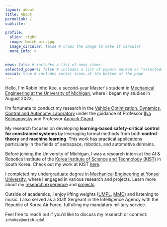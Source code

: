 ```yaml
---
layout: about
title: About
permalink: /
subtitle: 

profile:
  align: right
  image: Umich_pic.jpg
  image_circular: false # crops the image to make it circular
  more_info: >
    

news: false # includes a list of news items
selected_papers: false # includes a list of papers marked as "selected={true}"
social: true # includes social icons at the bottom of the page
---
```



Hello, I'm Robin Inho Kee, a second-year Master's student in <a href='https://me.engin.umich.edu/'>Mechanical Engineering at the University of Michigan</a>, where I began my studies in August 2023.

I’m fortunate to conduct my research in the <a href='https://vodca.engin.umich.edu/'>Vehicle Optimization, Dynamics, Control and Autonomy Laboratory</a> under the guidance of Professor <a href='https://sites.google.com/a/umich.edu/kolmanovsky/'>Ilya Kolmanovsky</a> and Professor <a href='https://vodca.engin.umich.edu/'>Anouck Girard</a>.

My research focuses on developing **learning-based safety-critical control for constrained systems** by leveraging formal methods from both **control theory** and **machine learning**.
This work has practical applications particularly in the fields of aerospace, robotics, and automotive domains.

Before joining the University of Michigan, I was a research intern at the AI & Robotics Institute of the <a href='https://www.kist.re.kr/eng/index.do#firstPage'>Korea Institute of Science and Technology (KIST)</a> in South Korea. Check out my work at KIST <a href='https://signalkee.github.io/Researches%20&%20Projects/#Work%20experience'>here</a>.

I completed my undergraduate degree in <a href='https://me.yonsei.ac.kr/me_en/index.do'>Mechanical Engineering at Yonsei University</a>, where I engaged in various research and projects. Learn more about my <a href='https://signalkee.github.io/Researches%20&%20Projects/#Undergraduate%20research%20projects'>research experience</a> and <a href='https://signalkee.github.io/Researches%20&%20Projects/#Undergraduate%20projects'>projects</a>.

Outside of academics, I enjoy lifting weights (<a href='https://www.instagram.com/umichpowerlifting?utm_source=ig_web_button_share_sheet&igsh=ZDNlZDc0MzIxNw=='>UMPL</a>, <a href='https://www.instagram.com/michiganmuscleclub?utm_source=ig_web_button_share_sheet&igsh=ZDNlZDc0MzIxNw=='>MMC</a>) and listening to music. I also served as a Staff Sergeant in the Intelligence Agency with the Republic of Korea Air Force, fulfulling my mandatory military service.

Feel free to reach out if you'd like to discuss my research or connect: ``inhokee@umich.edu``!
